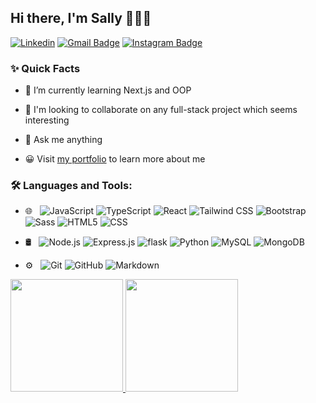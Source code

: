 ## Hi there, I'm Sally 👋👩‍💻

[![Linkedin](https://img.shields.io/badge/-LinkedIn-blue?style=flat&logo=Linkedin&logoColor=white&link=https://linkedin.com/in/hongnan-dou/)](https://linkedin.com/in/brennankbrown/)
[![Gmail Badge](https://img.shields.io/badge/-Email-c14438?style=flat&logo=Gmail&logoColor=white)](mailto:sallydou2023@gmail.com "Connect via Email")
[![Instagram Badge](https://img.shields.io/badge/Instagram-%23CC6699?style=flat&logo=Instagram&logoColor=white)](https://www.instagram.com/sallydddous/)



### ✨ Quick Facts

- 🔭 I’m currently learning Next.js and OOP

- 🤝 I'm looking to collaborate on any full-stack project which seems interesting  

- 💬 Ask me anything

- 😀 Visit [my portfolio](https://portfolio-sallydou.vercel.app/) to learn more about me

### 🛠️ Languages and Tools:

- 🌐 &nbsp;
  ![JavaScript](https://img.shields.io/badge/-JavaScript-333333?style=flat&logo=javascript)
  ![TypeScript](https://img.shields.io/badge/-TypeScript-333333?style=flat&logo=typescript)
  ![React](https://img.shields.io/badge/-React-333333?style=flat&logo=react)
  ![Tailwind CSS](https://img.shields.io/badge/-TailwindCSS-333333?style=flat&logo=tailwindcss&logoColor=06B6D4)
  ![Bootstrap](https://img.shields.io/badge/-Bootstrap-333333?style=flat&logo=bootstrap&logoColor=563D7C)
  ![Sass](https://img.shields.io/badge/-Sass-333333?style=flat&logo=Sass&logoColor=CC6699)
  ![HTML5](https://img.shields.io/badge/-HTML5-333333?style=flat&logo=HTML5)
  ![CSS](https://img.shields.io/badge/-CSS-333333?style=flat&logo=CSS3&logoColor=1572B6)
  
- 🛢 &nbsp;
  ![Node.js](https://img.shields.io/badge/-Node.js-333333?style=flat&logo=node.js)
  ![Express.js](https://img.shields.io/badge/-Express.js-333333?style=flat&logo=express&logoColor=ffffff)
  ![flask](https://img.shields.io/badge/-flask-333333?style=flat&logo=flask&logoColor=ffffff)
  ![Python](https://img.shields.io/badge/-Python-000000?style=flat&logo=python)
  ![MySQL](https://img.shields.io/badge/-MySQL-333333?style=flat&logo=mysql)
  ![MongoDB](https://img.shields.io/badge/-MongoDB-333333?style=flat&logo=mongodb)
- ⚙️ &nbsp;
  ![Git](https://img.shields.io/badge/-Git-333333?style=flat&logo=git)
  ![GitHub](https://img.shields.io/badge/-GitHub-333333?style=flat&logo=github)
  ![Markdown](https://img.shields.io/badge/-Markdown-333333?style=flat&logo=markdown)





<a href="https://github.com/hdou533">
  <img height="180em" src="https://github-readme-stats.vercel.app/api?username=hdou533&theme=buefy&show_icons=true" />
  <img height="180em" src="https://github-readme-stats.vercel.app/api/top-langs/?username=hdou533&theme=buefy&layout=compact" />
</a>


